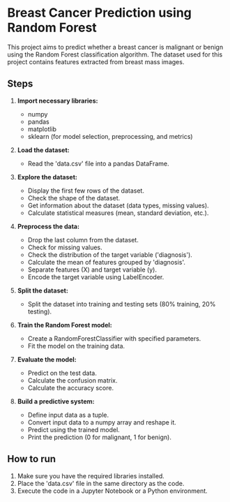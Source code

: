 # Breast Cancer Prediction using Random Forest

This project aims to predict whether a breast cancer is malignant or benign using the Random Forest classification algorithm. The dataset used for this project contains features extracted from breast mass images. 

## Steps

1. **Import necessary libraries:**
   - numpy
   - pandas
   - matplotlib
   - sklearn (for model selection, preprocessing, and metrics)

2. **Load the dataset:**
   - Read the 'data.csv' file into a pandas DataFrame.

3. **Explore the dataset:**
   - Display the first few rows of the dataset.
   - Check the shape of the dataset.
   - Get information about the dataset (data types, missing values).
   - Calculate statistical measures (mean, standard deviation, etc.).

4. **Preprocess the data:**
   - Drop the last column from the dataset.
   - Check for missing values.
   - Check the distribution of the target variable ('diagnosis').
   - Calculate the mean of features grouped by 'diagnosis'.
   - Separate features (X) and target variable (y).
   - Encode the target variable using LabelEncoder.

5. **Split the dataset:**
   - Split the dataset into training and testing sets (80% training, 20% testing).

6. **Train the Random Forest model:**
   - Create a RandomForestClassifier with specified parameters.
   - Fit the model on the training data.

7. **Evaluate the model:**
   - Predict on the test data.
   - Calculate the confusion matrix.
   - Calculate the accuracy score.

8. **Build a predictive system:**
   - Define input data as a tuple.
   - Convert input data to a numpy array and reshape it.
   - Predict using the trained model.
   - Print the prediction (0 for malignant, 1 for benign).

## How to run

1. Make sure you have the required libraries installed.
2. Place the 'data.csv' file in the same directory as the code.
3. Execute the code in a Jupyter Notebook or a Python environment.